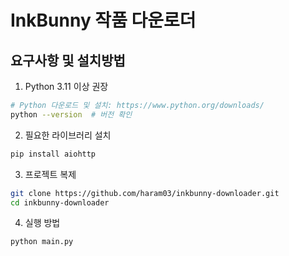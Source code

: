 # InkBunny 작품 다운로더

## 요구사항 및 설치방법

1. Python 3.11 이상 권장
```bash
# Python 다운로드 및 설치: https://www.python.org/downloads/
python --version  # 버전 확인
```

2. 필요한 라이브러리 설치
```bash
pip install aiohttp
```

3. 프로젝트 복제
```bash
git clone https://github.com/haram03/inkbunny-downloader.git
cd inkbunny-downloader
```

4. 실행 방법
```bash
python main.py
```

